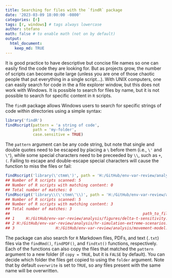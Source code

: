 ```yaml
---
title: Searching for files with the `findR` package
date: '2023-03-09 18:00:00 -0800'
categories: [r]
tags: [r, windows] # tags always lowercase
author: stefano
math: false # to enable math (not on by default)
output:
  html_document:
    keep_md: TRUE
---
```


<!-- https://chirpy.cotes.page/posts/write-a-new-post/ -->

It is good practice to have descriptive but concise file names so one can easily find the code they are looking for. But as projects grow, the number of scripts can become quite large (unless you are one of those chaotic people that put everything in a single script...). With UNIX computers, one can easily search for code in the a file explorer window, but this does not work with Windows. It is possible to search for files by name, but it is not possible to search for specific content in `R` scripts.

The `findR` package allows Windows users to search for specific strings of code within directories using a simple syntax:


```r
library('findR')
findRscript(pattern = 'a string of code',
            path = 'my-folder',
            case.sensitive = TRUE)
```



The `pattern` argument can be any code string, but note that single and double quotes need to be escaped by placing a `\` before them (i.e., `\'` and `\"`), while some special characters need to be preceeded by `\\`, such as `+`, `(`. Failing to escape and double-escape special characters will cause the function to miss the files or fail:


```r
findRscript('library(\'ctmm\')', path = 'H:/GitHub/env-var-review/analysis')
## Number of R scripts scanned: 5
## Number of R scripts with matching content: 0
## Total number of matches: 0
findRscript('library\\(\'ctmm\'\\)', path = 'H:/GitHub/env-var-review/analysis')
## Number of R scripts scanned: 5
## Number of R scripts with matching content: 3
## Total number of matches: 3
##                                                          path_to_file line
## 1     H:/GitHub/env-var-review/analysis/figures/delta-t-sensitivity.R    2
## 2 H:/GitHub/env-var-review/analysis/hr-simulation-extreme-scenarios.R    1
## 3                  H:/GitHub/env-var-review/analysis/movement-model.R    1
```

The package can also search for `R` Markdown files, PDFs, and text (`.txt`) files via the `findRmd()`, `findPDF()`, and `findtxt()` functions, respectively. Each of the functions can also copy the files that matched the `pattern` argument to a new folder (if `copy = TRUE`, but it is `FALSE` by default). You can decide which folder the files get copied to using the `folder` argument. Note that by default `overwrite` is set to `TRUE`, so any files present with the same name will be overwritten.
